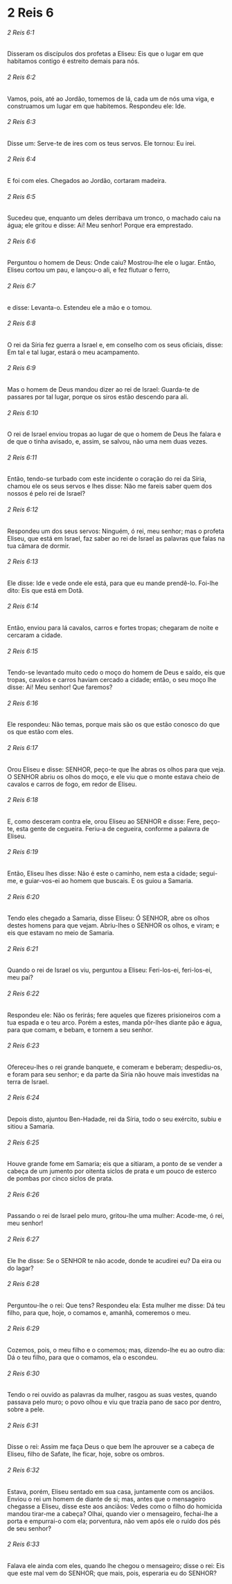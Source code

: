 # 2 Reis 6

###### 2 Reis 6:1

Disseram os discípulos dos profetas a Eliseu: Eis que o lugar em que habitamos contigo é estreito demais para nós.

###### 2 Reis 6:2

Vamos, pois, até ao Jordão, tomemos de lá, cada um de nós uma viga, e construamos um lugar em que habitemos. Respondeu ele: Ide.

###### 2 Reis 6:3

Disse um: Serve-te de ires com os teus servos. Ele tornou: Eu irei.

###### 2 Reis 6:4

E foi com eles. Chegados ao Jordão, cortaram madeira.

###### 2 Reis 6:5

Sucedeu que, enquanto um deles derribava um tronco, o machado caiu na água; ele gritou e disse: Ai! Meu senhor! Porque era emprestado.

###### 2 Reis 6:6

Perguntou o homem de Deus: Onde caiu? Mostrou-lhe ele o lugar. Então, Eliseu cortou um pau, e lançou-o ali, e fez flutuar o ferro,

###### 2 Reis 6:7

e disse: Levanta-o. Estendeu ele a mão e o tomou.

###### 2 Reis 6:8

O rei da Síria fez guerra a Israel e, em conselho com os seus oficiais, disse: Em tal e tal lugar, estará o meu acampamento.

###### 2 Reis 6:9

Mas o homem de Deus mandou dizer ao rei de Israel: Guarda-te de passares por tal lugar, porque os siros estão descendo para ali.

###### 2 Reis 6:10

O rei de Israel enviou tropas ao lugar de que o homem de Deus lhe falara e de que o tinha avisado, e, assim, se salvou, não uma nem duas vezes.

###### 2 Reis 6:11

Então, tendo-se turbado com este incidente o coração do rei da Síria, chamou ele os seus servos e lhes disse: Não me fareis saber quem dos nossos é pelo rei de Israel?

###### 2 Reis 6:12

Respondeu um dos seus servos: Ninguém, ó rei, meu senhor; mas o profeta Eliseu, que está em Israel, faz saber ao rei de Israel as palavras que falas na tua câmara de dormir.

###### 2 Reis 6:13

Ele disse: Ide e vede onde ele está, para que eu mande prendê-lo. Foi-lhe dito: Eis que está em Dotã.

###### 2 Reis 6:14

Então, enviou para lá cavalos, carros e fortes tropas; chegaram de noite e cercaram a cidade.

###### 2 Reis 6:15

Tendo-se levantado muito cedo o moço do homem de Deus e saído, eis que tropas, cavalos e carros haviam cercado a cidade; então, o seu moço lhe disse: Ai! Meu senhor! Que faremos?

###### 2 Reis 6:16

Ele respondeu: Não temas, porque mais são os que estão conosco do que os que estão com eles.

###### 2 Reis 6:17

Orou Eliseu e disse: SENHOR, peço-te que lhe abras os olhos para que veja. O SENHOR abriu os olhos do moço, e ele viu que o monte estava cheio de cavalos e carros de fogo, em redor de Eliseu.

###### 2 Reis 6:18

E, como desceram contra ele, orou Eliseu ao SENHOR e disse: Fere, peço-te, esta gente de cegueira. Feriu-a de cegueira, conforme a palavra de Eliseu.

###### 2 Reis 6:19

Então, Eliseu lhes disse: Não é este o caminho, nem esta a cidade; segui-me, e guiar-vos-ei ao homem que buscais. E os guiou a Samaria.

###### 2 Reis 6:20

Tendo eles chegado a Samaria, disse Eliseu: Ó SENHOR, abre os olhos destes homens para que vejam. Abriu-lhes o SENHOR os olhos, e viram; e eis que estavam no meio de Samaria.

###### 2 Reis 6:21

Quando o rei de Israel os viu, perguntou a Eliseu: Feri-los-ei, feri-los-ei, meu pai?

###### 2 Reis 6:22

Respondeu ele: Não os ferirás; fere aqueles que fizeres prisioneiros com a tua espada e o teu arco. Porém a estes, manda pôr-lhes diante pão e água, para que comam, e bebam, e tornem a seu senhor.

###### 2 Reis 6:23

Ofereceu-lhes o rei grande banquete, e comeram e beberam; despediu-os, e foram para seu senhor; e da parte da Síria não houve mais investidas na terra de Israel.

###### 2 Reis 6:24

Depois disto, ajuntou Ben-Hadade, rei da Síria, todo o seu exército, subiu e sitiou a Samaria.

###### 2 Reis 6:25

Houve grande fome em Samaria; eis que a sitiaram, a ponto de se vender a cabeça de um jumento por oitenta siclos de prata e um pouco de esterco de pombas por cinco siclos de prata.

###### 2 Reis 6:26

Passando o rei de Israel pelo muro, gritou-lhe uma mulher: Acode-me, ó rei, meu senhor!

###### 2 Reis 6:27

Ele lhe disse: Se o SENHOR te não acode, donde te acudirei eu? Da eira ou do lagar?

###### 2 Reis 6:28

Perguntou-lhe o rei: Que tens? Respondeu ela: Esta mulher me disse: Dá teu filho, para que, hoje, o comamos e, amanhã, comeremos o meu.

###### 2 Reis 6:29

Cozemos, pois, o meu filho e o comemos; mas, dizendo-lhe eu ao outro dia: Dá o teu filho, para que o comamos, ela o escondeu.

###### 2 Reis 6:30

Tendo o rei ouvido as palavras da mulher, rasgou as suas vestes, quando passava pelo muro; o povo olhou e viu que trazia pano de saco por dentro, sobre a pele.

###### 2 Reis 6:31

Disse o rei: Assim me faça Deus o que bem lhe aprouver se a cabeça de Eliseu, filho de Safate, lhe ficar, hoje, sobre os ombros.

###### 2 Reis 6:32

Estava, porém, Eliseu sentado em sua casa, juntamente com os anciãos. Enviou o rei um homem de diante de si; mas, antes que o mensageiro chegasse a Eliseu, disse este aos anciãos: Vedes como o filho do homicida mandou tirar-me a cabeça? Olhai, quando vier o mensageiro, fechai-lhe a porta e empurrai-o com ela; porventura, não vem após ele o ruído dos pés de seu senhor?

###### 2 Reis 6:33

Falava ele ainda com eles, quando lhe chegou o mensageiro; disse o rei: Eis que este mal vem do SENHOR; que mais, pois, esperaria eu do SENHOR?

